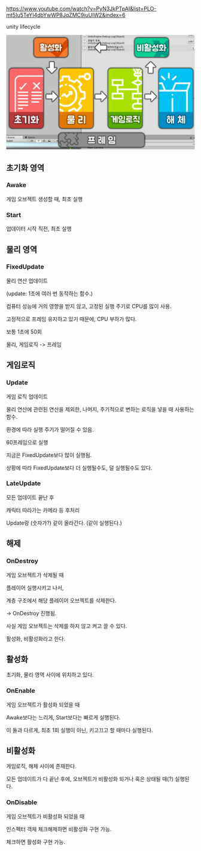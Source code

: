 https://www.youtube.com/watch?v=PyN3JkPTpAI&list=PLO-mt5Iu5TeYI4dbYwWP8JqZMC9iuUIW2&index=6



unity lifecycle



![6-1_life_cycle](6-1_life_cycle.PNG)

## 초기화 영역

### Awake

게임 오브젝트 생성할 때, 최초 실행



### Start

업데이터 시작 직전, 최초 실행





## 물리 영역

### FixedUpdate

물리 연산 업데이트

(update: 1초에 여러 번 동작하는 함수.)

컴퓨터 성능에 거의 영향을 받지 않고, 고정된 실행 주기로 CPU를 많이 사용.

고정적으로 프레임 유지하고 있기 때문에, CPU 부하가 많다.

보통 1초에 50회





물리, 게임로직 -> 프레임

## 게임로직

### Update

게임 로직 업데이트

물리 연산에 관련된 연산을 제외한, 나머지, 주기적으로 변하는 로직을 넣을 때 사용하는 함수.

환경에 따라 실행 주기가 떨어질 수 있음.

60프레임으로 실행

지금은 FixedUpdate보다 많이 실행됨.

상황에 따라 FixedUpdate보다 더 실행될수도, 덜 실행될수도 있다.



### LateUpdate

모든 업데이트 끝난 후

캐릭터 따라가는 카메라 등 후처리

Update랑 (숫자가?) 같이 올라간다. (같이 실행된다.)





## 해제

### OnDestroy

게임 오브젝트가 삭제될 때



플레이어 실행시키고 나서, 

계층 구조에서 해당 플레이어 오브젝트를 삭제한다.

-> OnDestroy 진행됨.



사실 게임 오브젝트는 삭제를 하지 않고 켜고 끌 수 있다.

활성화, 비활성화라고 한다.





## 활성화

초기화, 물리 영역 사이에 위치하고 있다.

### OnEnable

게임 오브젝트가 활성화 되었을 때

Awake보다는 느리게, Start보다는 빠르게 실행된다.

이 둘과 다르게, 최초 1회 실행이 아닌, 키고끄고 할 때마다 실행된다.





## 비활성화

게임로직, 해체 사이에 존재한다.

모든 업데이트가 다 끝난 후에, 오브젝트가 비활성화 되거나 혹은 상태될 때(?) 실행된다.

### OnDisable

게임 오브젝트가 비활성화 되었을 때





인스펙터 객체 체크해제하면 비활성화 구현 가능.

체크하면 활성화 구현 가능.





